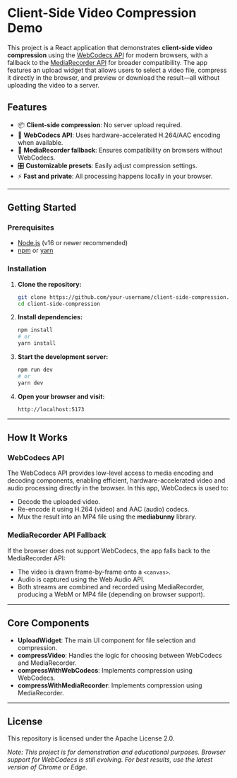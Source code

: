 # Client-Side Video Compression Demo

This project is a React application that demonstrates **client-side video compression** using the [WebCodecs API](https://developer.mozilla.org/en-US/docs/Web/API/WebCodecs_API) for modern browsers, with a fallback to the [MediaRecorder API](https://developer.mozilla.org/en-US/docs/Web/API/MediaRecorder_API) for broader compatibility. The app features an upload widget that allows users to select a video file, compress it directly in the browser, and preview or download the result—all without uploading the video to a server.

## Features

- 📦 **Client-side compression**: No server upload required.
- 🚀 **WebCodecs API**: Uses hardware-accelerated H.264/AAC encoding when available.
- 🔄 **MediaRecorder fallback**: Ensures compatibility on browsers without WebCodecs.
- 🎛️ **Customizable presets**: Easily adjust compression settings.
- ⚡ **Fast and private**: All processing happens locally in your browser.

---

## Getting Started

### Prerequisites

- [Node.js](https://nodejs.org/) (v16 or newer recommended)
- [npm](https://www.npmjs.com/) or [yarn](https://yarnpkg.com/)

### Installation

1.  **Clone the repository:**

    ```sh
    git clone https://github.com/your-username/client-side-compression.git
    cd client-side-compression
    ```

2.  **Install dependencies:**

    ```sh
    npm install
    # or
    yarn install
    ```

3.  **Start the development server:**

    ```sh
    npm run dev
    # or
    yarn dev
    ```

4.  **Open your browser and visit:**

    ```
    http://localhost:5173
    ```

---

## How It Works

### WebCodecs API

The WebCodecs API provides low-level access to media encoding and decoding components, enabling efficient, hardware-accelerated video and audio processing directly in the browser. In this app, WebCodecs is used to:

- Decode the uploaded video.
- Re-encode it using H.264 (video) and AAC (audio) codecs.
- Mux the result into an MP4 file using the **mediabunny** library.

### MediaRecorder API Fallback

If the browser does not support WebCodecs, the app falls back to the MediaRecorder API:

- The video is drawn frame-by-frame onto a `<canvas>`.
- Audio is captured using the Web Audio API.
- Both streams are combined and recorded using MediaRecorder, producing a WebM or MP4 file (depending on browser support).

---

## Core Components

- **UploadWidget**: The main UI component for file selection and compression.
- **compressVideo**: Handles the logic for choosing between WebCodecs and MediaRecorder.
- **compressWithWebCodecs**: Implements compression using WebCodecs.
- **compressWithMediaRecorder**: Implements compression using MediaRecorder.

---

## License

This repository is licensed under the Apache License 2.0.

_Note: This project is for demonstration and educational purposes. Browser support for WebCodecs is still evolving. For best results, use the latest version of Chrome or Edge._
